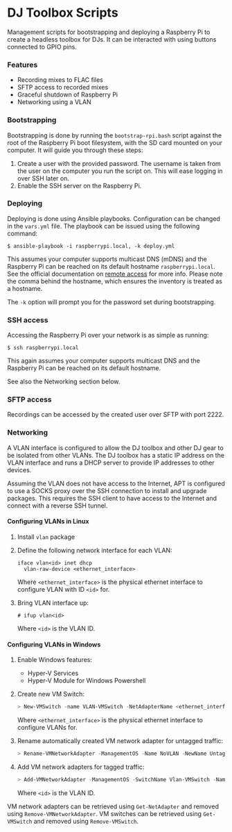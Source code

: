 # DJ Toolbox Scripts

Management scripts for bootstrapping and deploying a Raspberry Pi to create a
headless toolbox for DJs. It can be interacted with using buttons connected to
GPIO pins.

### Features
- Recording mixes to FLAC files
- SFTP access to recorded mixes
- Graceful shutdown of Raspberry Pi
- Networking using a VLAN

### Bootstrapping
Bootstrapping is done by running the `bootstrap-rpi.bash` script against the
root of the Raspberry Pi boot filesystem, with the SD card mounted on your
computer. It will guide you through these steps:

1. Create a user with the provided password. The username is taken from the
   user on the computer you run the script on. This will ease logging in over
   SSH later on.
2. Enable the SSH server on the Raspberry Pi.

### Deploying
Deploying is done using Ansible playbooks. Configuration can be changed in the
`vars.yml` file. The playbook can be issued using the following command:

```
$ ansible-playbook -i raspberrypi.local, -k deploy.yml
```

This assumes your computer supports multicast DNS (mDNS) and the Raspberry Pi
can be reached on its default hostname `raspberrypi.local`. See the official
documentation on [remote access](rpi-remote-access-docs) for more info. Please
note the comma behind the hostname, which ensures the inventory is treated as a
hostname.

The `-k` option will prompt you for the password set during bootstrapping.

[rpi-remote-access-docs]: https://www.raspberrypi.com/documentation/computers/remote-access.html#resolving-raspberrypi-local-with-mdns

### SSH access
Accessing the Raspberry Pi over your network is as simple as running:

```
$ ssh raspberrypi.local
```

This again assumes your computer supports multicast DNS and the Raspberry Pi
can be reached on its default hostname.

See also the Networking section below.

### SFTP access
Recordings can be accessed by the created user over SFTP with port 2222.

### Networking
A VLAN interface is configured to allow the DJ toolbox and other DJ gear to be
isolated from other VLANs. The DJ toolbox has a static IP address on the VLAN
interface and runs a DHCP server to provide IP addresses to other devices.

Assuming the VLAN does not have access to the Internet, APT is configured to
use a SOCKS proxy over the SSH connection to install and upgrade packages. This
requires the SSH client to have access to the Internet and connect with a
reverse SSH tunnel.

#### Configuring VLANs in Linux
1. Install `vlan` package

2. Define the following network interface for each VLAN:
   ```
   iface vlan<id> inet dhcp
     vlan-raw-device <ethernet_interface>
   ```
   Where `<ethernet_interface>` is the physical ethernet interface to configure
   VLAN with ID `<id>` for.

3. Bring VLAN interface up:
   ```
   # ifup vlan<id>
   ```
   Where `<id>` is the VLAN ID.

#### Configuring VLANs in Windows
1. Enable Windows features:
   - Hyper-V Services
   - Hyper-V Module for Windows Powershell

2. Create new VM Switch:
   ```PowerShell
   > New-VMSwitch -name VLAN-VMSwitch -NetAdapterName <ethernet_interface> -AllowManagementOS $true
   ```
   Where `<ethernet_interface>` is the physical ethernet interface to configure
   VLANs for.

3. Rename automatically created VM network adapter for untagged traffic:
   ```PowerShell
   > Rename-VMNetworkAdapter -ManagementOS -Name NoVLAN -NewName UntaggedVLAN
   ```

4. Add VM network adapters for tagged traffic:
   ```PowerShell
   > Add-VMNetworkAdapter -ManagementOS -SwitchName Vlan-VMSwitch -Name VLAN<id> -Passthru | Set-VMNetworkAdapterVlan -Access -VlanId <id>
   ```
   Where `<id>` is the VLAN ID.

VM network adapters can be retrieved using `Get-NetAdapter` and removed using
`Remove-VMNetworkAdapter`. VM switches can be retrieved using `Get-VMSwitch`
and removed using `Remove-VMSwitch`.
